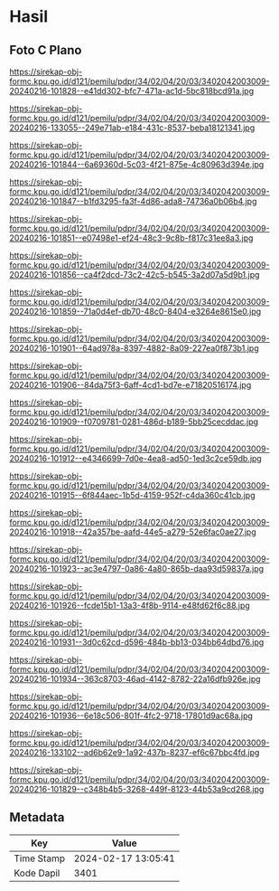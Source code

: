 # Hasil

## Foto C Plano

https://sirekap-obj-formc.kpu.go.id/d121/pemilu/pdpr/34/02/04/20/03/3402042003009-20240216-101828--e41dd302-bfc7-471a-ac1d-5bc818bcd91a.jpg

https://sirekap-obj-formc.kpu.go.id/d121/pemilu/pdpr/34/02/04/20/03/3402042003009-20240216-133055--249e71ab-e184-431c-8537-beba18121341.jpg

https://sirekap-obj-formc.kpu.go.id/d121/pemilu/pdpr/34/02/04/20/03/3402042003009-20240216-101844--6a69360d-5c03-4f21-875e-4c80963d394e.jpg

https://sirekap-obj-formc.kpu.go.id/d121/pemilu/pdpr/34/02/04/20/03/3402042003009-20240216-101847--b1fd3295-fa3f-4d86-ada8-74736a0b06b4.jpg

https://sirekap-obj-formc.kpu.go.id/d121/pemilu/pdpr/34/02/04/20/03/3402042003009-20240216-101851--e07498e1-ef24-48c3-9c8b-f817c31ee8a3.jpg

https://sirekap-obj-formc.kpu.go.id/d121/pemilu/pdpr/34/02/04/20/03/3402042003009-20240216-101856--ca4f2dcd-73c2-42c5-b545-3a2d07a5d9b1.jpg

https://sirekap-obj-formc.kpu.go.id/d121/pemilu/pdpr/34/02/04/20/03/3402042003009-20240216-101859--71a0d4ef-db70-48c0-8404-e3264e8615e0.jpg

https://sirekap-obj-formc.kpu.go.id/d121/pemilu/pdpr/34/02/04/20/03/3402042003009-20240216-101901--64ad978a-8397-4882-8a09-227ea0f873b1.jpg

https://sirekap-obj-formc.kpu.go.id/d121/pemilu/pdpr/34/02/04/20/03/3402042003009-20240216-101906--84da75f3-6aff-4cd1-bd7e-e71820516174.jpg

https://sirekap-obj-formc.kpu.go.id/d121/pemilu/pdpr/34/02/04/20/03/3402042003009-20240216-101909--f0709781-0281-486d-b189-5bb25cecddac.jpg

https://sirekap-obj-formc.kpu.go.id/d121/pemilu/pdpr/34/02/04/20/03/3402042003009-20240216-101912--e4346699-7d0e-4ea8-ad50-1ed3c2ce59db.jpg

https://sirekap-obj-formc.kpu.go.id/d121/pemilu/pdpr/34/02/04/20/03/3402042003009-20240216-101915--6f844aec-1b5d-4159-952f-c4da360c41cb.jpg

https://sirekap-obj-formc.kpu.go.id/d121/pemilu/pdpr/34/02/04/20/03/3402042003009-20240216-101918--42a357be-aafd-44e5-a279-52e6fac0ae27.jpg

https://sirekap-obj-formc.kpu.go.id/d121/pemilu/pdpr/34/02/04/20/03/3402042003009-20240216-101923--ac3e4797-0a86-4a80-865b-daa93d59837a.jpg

https://sirekap-obj-formc.kpu.go.id/d121/pemilu/pdpr/34/02/04/20/03/3402042003009-20240216-101926--fcde15b1-13a3-4f8b-9114-e48fd62f6c88.jpg

https://sirekap-obj-formc.kpu.go.id/d121/pemilu/pdpr/34/02/04/20/03/3402042003009-20240216-101931--3d0c62cd-d596-484b-bb13-034bb64dbd76.jpg

https://sirekap-obj-formc.kpu.go.id/d121/pemilu/pdpr/34/02/04/20/03/3402042003009-20240216-101934--363c8703-46ad-4142-8782-22a16dfb926e.jpg

https://sirekap-obj-formc.kpu.go.id/d121/pemilu/pdpr/34/02/04/20/03/3402042003009-20240216-101936--6e18c506-801f-4fc2-9718-17801d9ac68a.jpg

https://sirekap-obj-formc.kpu.go.id/d121/pemilu/pdpr/34/02/04/20/03/3402042003009-20240216-133102--ad6b62e9-1a92-437b-8237-ef6c67bbc4fd.jpg

https://sirekap-obj-formc.kpu.go.id/d121/pemilu/pdpr/34/02/04/20/03/3402042003009-20240216-101829--c348b4b5-3268-449f-8123-44b53a9cd268.jpg


## Metadata

| Key        | Value               |
| ---------- | ------------------- |
| Time Stamp | 2024-02-17 13:05:41 |
| Kode Dapil | 3401                |



